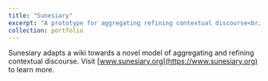 ```yaml
---
title: "Sunesiary"
excerpt: "A prototype for aggregating refining contextual discourse<br/><img src='/images/sunesiary.png'>"
collection: portfolio
---
```


Sunesiary adapts a wiki towards a novel model of aggregating and refining contextual discourse.  Visit [www.sunesiary.org](https://www.sunesiary.org) to learn more.
